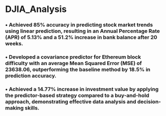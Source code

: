 # DJIA_Analysis
### • Achieved 85% accuracy in predicting stock market trends using linear prediction, resulting in an Annual Percentage Rate (APR) of 5.13% and a 51.2% increase in bank balance after 20 weeks.
### • Developed a covariance predictor for Ethereum block difficulty with an average Mean Squared Error (MSE) of 23638.06, outperforming the baseline method by 18.5% in prediction accuracy.
### • Achieved a 14.77% increase in investment value by applying the predictor-based strategy compared to a buy-and-hold approach, demonstrating effective data analysis and decision-making skills.
